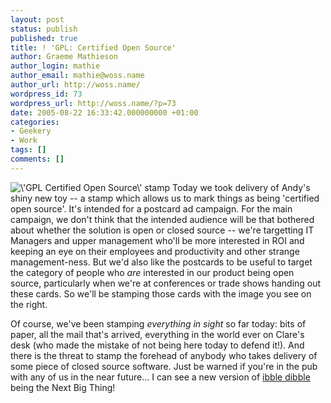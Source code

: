 ```yaml
---
layout: post
status: publish
published: true
title: ! 'GPL: Certified Open Source'
author: Graeme Mathieson
author_login: mathie
author_email: mathie@woss.name
author_url: http://woss.name/
wordpress_id: 73
wordpress_url: http://woss.name/?p=73
date: 2005-08-22 16:33:42.000000000 +01:00
categories:
- Geekery
- Work
tags: []
comments: []
---
```

<img src='/wp-content/OpenSourceStamp.gif' alt='\&#39;GPL Certified Open Source\&#39; stamp' class="alignright" /> Today we took delivery of Andy's shiny new toy -- a stamp which allows us to mark things as being 'certified open source'.  It's intended for a postcard ad campaign.  For the main campaign, we don't think that the intended audience will be that bothered about whether the solution is open or closed source -- we're targetting IT Managers and upper management who'll be more interested in ROI and keeping an eye on their employees and productivity and other strange management-ness.  But we'd also like the postcards to be useful to target the category of people who <em>are</em> interested in our product being open source, particularly when we're at conferences or trade shows handing out these cards.  So we'll be stamping those cards with the image you see on the right.

Of course, we've been stamping <em>everything in sight</em> so far today: bits of paper, all the mail that's arrived, everything in the world ever on Clare's desk (who made the mistake of not being here today to defend it!).  And there is the threat to stamp the forehead of anybody who takes delivery of some piece of closed source software.  Just be warned if you're in the pub with any of us in the near future...  I can see a new version of <a href="http://www.realbeer.com/fun/games/games-165.php">ibble dibble</a> being the Next Big Thing!
